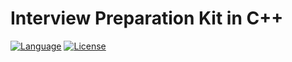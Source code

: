 # Interview Preparation Kit in C++

[![Language](https://img.shields.io/badge/C++-17-blue.svg)](https://en.cppreference.com/w/)
[![License](https://img.shields.io/badge/license-MIT-blue.svg)](https://github.com/arttet/Interview-Preparation-Kit-in-CXX/blob/main/LICENSE)
